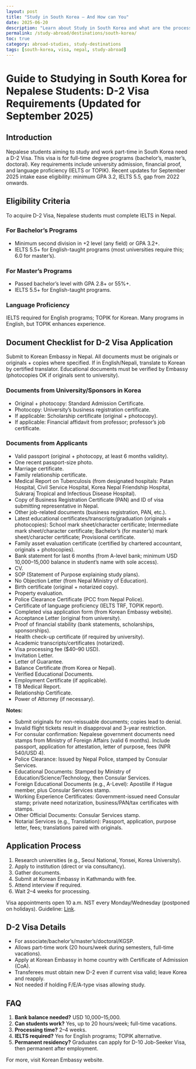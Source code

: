 ```yaml
---
layout: post
title: "Study in South Korea — And How can You"
date: 2025-06-20
description: "Learn about Study in South Korea and what are the processes"
permalink: /study-abroad/destinations/south-korea/
toc: true
category: abroad-studies, study-destinations
tags: [south-korea, visa, nepal, study-abroad]
---
```



# Guide to Studying in South Korea for Nepalese Students: D-2 Visa Requirements (Updated for September 2025)

## Introduction
Nepalese students aiming to study and work part-time in South Korea need a D-2 Visa. This visa is for full-time degree programs (bachelor’s, master’s, doctoral). Key requirements include university admission, financial proof, and language proficiency (IELTS or TOPIK). Recent updates for September 2025 intake ease eligibility: minimum GPA 3.2, IELTS 5.5, gap from 2022 onwards.

## Eligibility Criteria
To acquire D-2 Visa, Nepalese students must complete IELTS in Nepal.

### For Bachelor’s Programs
- Minimum second division in +2 level (any field) or GPA 3.2+.
- IELTS 5.5+ for English-taught programs (most universities require this; 6.0 for master’s).

### For Master’s Programs
- Passed bachelor’s level with GPA 2.8+ or 55%+.
- IELTS 5.5+ for English-taught programs.

### Language Proficiency
IELTS required for English programs; TOPIK for Korean. Many programs in English, but TOPIK enhances experience.

## Document Checklist for D-2 Visa Application
Submit to Korean Embassy in Nepal. All documents must be originals or originals + copies where specified. If in English/Nepali, translate to Korean by certified translator. Educational documents must be verified by Embassy (photocopies OK if originals sent to university).

### Documents from University/Sponsors in Korea
- Original + photocopy: Standard Admission Certificate.
- Photocopy: University’s business registration certificate.
- If applicable: Scholarship certificate (original + photocopy).
- If applicable: Financial affidavit from professor; professor’s job certificate.

### Documents from Applicants
- Valid passport (original + photocopy, at least 6 months validity).
- One recent passport-size photo.
- Marriage certificate.
- Family relationship certificate.
- Medical Report on Tuberculosis (from designated hospitals: Patan Hospital, Civil Service Hospital, Korea Nepal Friendship Hospital, Sukraraj Tropical and Infectious Disease Hospital).
- Copy of Business Registration Certificate (PAN) and ID of visa submitting representative in Nepal.
- Other job-related documents (business registration, PAN, etc.).
- Latest educational certificates/transcripts/graduation (originals + photocopies): School mark sheet/character certificate; Intermediate mark sheet/character certificate; Bachelor’s (for master’s) mark sheet/character certificate; Provisional certificate.
- Family asset evaluation certificate (certified by chartered accountant, originals + photocopies).
- Bank statement for last 6 months (from A-level bank; minimum USD 10,000–15,000 balance in student’s name with sole access).
- CV.
- SOP (Statement of Purpose explaining study plans).
- No Objection Letter (from Nepal Ministry of Education).
- Birth certificate (original + notarized copy).
- Property evaluation.
- Police Clearance Certificate (PCC from Nepal Police).
- Certificate of language proficiency (IELTS TRF, TOPIK report).
- Completed visa application form (from Korean Embassy website).
- Acceptance Letter (original from university).
- Proof of financial stability (bank statements, scholarships, sponsorships).
- Health check-up certificate (if required by university).
- Academic transcripts/certificates (notarized).
- Visa processing fee ($40–90 USD).
- Invitation Letter.
- Letter of Guarantee.
- Balance Certificate (from Korea or Nepal).
- Verified Educational Documents.
- Employment Certificate (if applicable).
- TB Medical Report.
- Relationship Certificate.
- Power of Attorney (if necessary).

**Notes:**
- Submit originals for non-reissuable documents; copies lead to denial.
- Invalid flight tickets result in disapproval and 3-year restriction.
- For consular confirmation: Nepalese government documents need stamps from Ministry of Foreign Affairs (valid 6 months). Include passport, application for attestation, letter of purpose, fees (NPR 540/USD 4).
- Police Clearance: Issued by Nepal Police, stamped by Consular Services.
- Educational Documents: Stamped by Ministry of Education/Science/Technology, then Consular Services.
- Foreign Educational Documents (e.g., A-Level): Apostille if Hague member, plus Consular Services stamp.
- Working Experience Certificates: Government-issued need Consular stamp; private need notarization, business/PAN/tax certificates with stamps.
- Other Official Documents: Consular Services stamp.
- Notarial Services (e.g., Translation): Passport, application, purpose letter, fees; translations paired with originals.

## Application Process
1. Research universities (e.g., Seoul National, Yonsei, Korea University).
2. Apply to institution (direct or via consultancy).
3. Gather documents.
4. Submit at Korean Embassy in Kathmandu with fee.
5. Attend interview if required.
6. Wait 2–4 weeks for processing.

Visa appointments open 10 a.m. NST every Monday/Wednesday (postponed on holidays). Guideline: [Link](https://overseas.mofa.go.kr/np-en/brd/m_25533/view.do?seq=113&page=1).

## D-2 Visa Details
- For associate/bachelor’s/master’s/doctoral/KGSP.
- Allows part-time work (20 hours/week during semesters, full-time vacations).
- Apply at Korean Embassy in home country with Certificate of Admission (CoA).
- Transferees must obtain new D-2 even if current visa valid; leave Korea and reapply.
- Not needed if holding F/E/A-type visas allowing study.

## FAQ
1. **Bank balance needed?** USD 10,000–15,000.
2. **Can students work?** Yes, up to 20 hours/week; full-time vacations.
3. **Processing time?** 2–4 weeks.
4. **IELTS required?** Yes for English programs; TOPIK alternative.
5. **Permanent residency?** Graduates can apply for D-10 Job-Seeker Visa, then permanent after employment.

For more, visit Korean Embassy website.